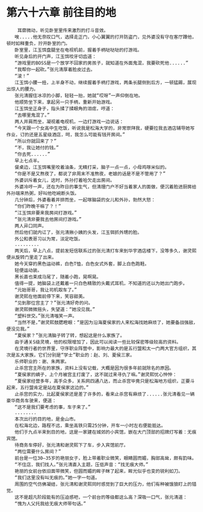 # 第六十六章 前往目的地
        耳廓微动，听见卧室里传来激烈的打斗音效。
       唉.....他无奈叹口气，选择走正门，小心翼翼的打开防盗门，见外婆没有守在客厅蹲他，顿时如释重负，拧开卧室的门。
       卧室里，江玉饵盘腿坐在电视机前，握着手柄哒哒哒的打游戏。
       听见身后的开门声，江玉饵咬牙切齿道：
       “游戏里的BOSS是一个放学不回家的男孩子，就知道在外面鬼混，我要砍死他......”
       “我帮你一起砍。”张元清厚着脸皮过去。
       “滚！”
       江玉饵小腰一扭，上半身不动，继续握着手柄打游戏，两条长腿侧到后方，一顿猛踢，展现出惊人的腰力。
       张元清握住冰凉的小脚，轻轻一抬，她就“哎呀”一声仰倒在地。
       他顺势坐下来，拿起另一只手柄，重新开始游戏。
       江玉饵坐正身子，指头揉了揉眼角的泪痣，哼道：
       “去哪里鬼混了。”
       两人并肩而坐，凝视着电视机，一边打游戏一边说话：
       “今天跟一个女高中生吃饭，听说我是松海大学的，非常崇拜我，硬要拉我去酒店辅导她写作业，订的还是五星级酒店，呵，我怎么可能有钱开房间。”
       “所以你就回来了？”
       “不，我让她付的钱。”
       “你去死......”
       早上七点半。
       餐桌边，江玉饵嘴里咬着油条，无精打采，脑子一点一点，小母鸡啄米似的。
       “你是不是又熬夜了，都说了非周末不准熬夜，老娘的话是不是不管用了？”
       外婆训斥着女儿，这时，外孙打着哈欠走出房间。
       外婆冷哼一声，还在为昨日的事生气，但清理门户不好当着家人的面做，便沉着脸进厨房给外孙端来热粥，好叫他吃碗断头饭。
       几分钟后，外婆看着并排而坐，一起啄脑袋的女儿和外孙，勃然大怒：
       “你们昨晚干嘛了？！”
       “江玉饵非要来我房间打游戏。”
       “张元清非要我去他房间打游戏。”
       两人异口同声。
       然后他们就内讧了，张元清揪小姨的头发，江玉铒抓外甥的脸。
       外公和表哥习以为常，淡定吃饭。
       .........
       两天后，早上八点，提前发短信联系过的张元清打车来到华宇酒店楼下，没等多久，谢灵熙便从旋转门里走了出来。
       她今天穿的黑色运动裤，白色T恤，白色女式外套，脚上白色跑鞋。
       轻便运动装。
       黑长直也束成马尾了，随着小跑，晃啊晃。
       值得一提，她脑袋上还戴着一只白色精致的头戴式耳机，不知道的还以为她出门跑步。
       “元始哥哥，我让司机取车了。”
       谢灵熙在他面前停下来，笑容甜美。
       “见到那位宫主了？”张元清好奇的问。
       谢灵熙微微摇头，失望道：“她没见我。”
       “塑料世交。”张元清嗤笑一声。
       “当然不是，”谢灵熙鼓腮瞪眼：“是因为沿海夏侯家的人来松海找她麻烦了，她要备战强敌，便没见我。”
       “夏侯家？”张元清脑子转了转，想起这是什么家族了。
       由于通关S级灵境，他的权限增加了，因此可以阅读一些比较保密等级较高的资料。
       在灵境行者的世界里，守序职业阵营中，影响力最大的是五行盟和太一门两大官方组织，其次是五大家族，它们分别是“学士”职业的：赵、刘、夏侯三家。
       乐师职业的：谢、朱两家。
       止杀宫宫主所在的家族，资料上没有记载，大概是因为很多年前就除名的原因。
       “夏侯家的嫡子，上个月被宫主打废了，这不就过来寻仇了嘛。”谢灵熙忧心忡忡：
       “夏侯家经营多年，高手众多，关系网四通八达，而止杀宫毕竟只是松海地方组织，正要斗起来，五行盟肯定是站在夏侯家这边的。”
       止杀宫的实力，比起夏侯家还是差了许多的，看来止杀宫有麻烦了......张元清看见一辆豪华商务车驶来，便道：
       “这不是我们要考虑的事，车子来了。”
       ........
       本次出行的目的地，是金山市。
       在松海北边，路程不远，乘坐高铁只需25分钟，开车一小时左右便能抵达。
       他们于九点半来到目的地，这是一家建在城郊的小宾馆，嵌在大门顶部的招牌灯写着：无痕宾馆。
       待商务车停好，张元清和谢灵熙下了车，步入宾馆前厅。
       “两位需要什么房间？”
       前台是一位30—35岁的艳丽女子，脸上带着职业微笑，眼睛圆而媚，胸部高耸，颇有韵味。
       “不住店，我们找人。”张元清直入主题，压低声音：“找无痕大师。”
       艳丽的女前台依旧面带微笑，但圆而媚的眸子眯了起来，眸光似乎也变的锐利如刀。
       “我们这里没有叫无痕的。”她一字一句道。
       周围的空气仿佛凝结，张元清和谢灵熙同时感觉到了巨大的压力，他们有种被饿狼盯上的错觉。
       这不是超凡阶段能有的压迫感吧，一个前台的等级都这么高？深吸一口气，张元清道：
       “愧为人父托我给无痕大师带句话。”